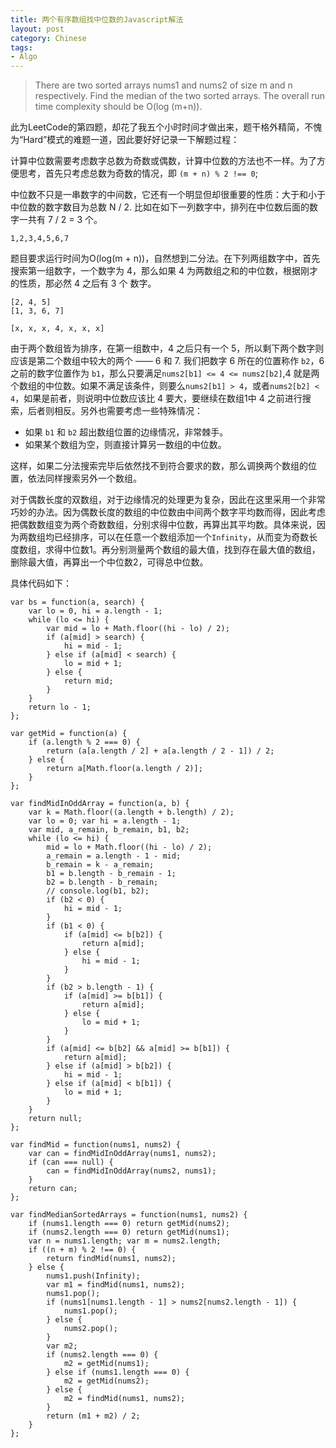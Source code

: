 ```yaml
---
title: 两个有序数组找中位数的Javascript解法
layout: post
category: Chinese
tags:
- Algo
---
```


> There are two sorted arrays nums1 and nums2 of size m and n respectively.
> Find the median of the two sorted arrays. The overall run time complexity should be O(log (m+n)).

此为LeetCode的第四题，却花了我五个小时时间才做出来，题干格外精简，不愧为“Hard”模式的难题一道，因此要好好记录一下解题过程：

计算中位数需要考虑数字总数为奇数或偶数，计算中位数的方法也不一样。为了方便思考，首先只考虑总数为奇数的情况，即 `(m + n) % 2 !== 0`; 

中位数不只是一串数字的中间数，它还有一个明显但却很重要的性质：大于和小于中位数的数字数目为总数 N / 2. 比如在如下一列数字中，排列在中位数后面的数字一共有 7 / 2 = 3 个。

```
1,2,3,4,5,6,7
``` 
题目要求运行时间为O(log(m + n))，自然想到二分法。在下列两组数字中，首先搜索第一组数字，一个数字为 4，那么如果 4 为两数组之和的中位数，根据刚才的性质，那必然 4 之后有 3 个 数字。

```
[2, 4, 5]
[1, 3, 6, 7]

[x, x, x, 4, x, x, x]
```

由于两个数组皆为排序，在第一组数中，4 之后只有一个 5，所以剩下两个数字则应该是第二个数组中较大的两个 —— 6 和 7. 我们把数字 6 所在的位置称作 `b2`，6 之前的数字位置作为 `b1`，那么只要满足`nums2[b1] <= 4 <= nums2[b2]`,4 就是两个数组的中位数。如果不满足该条件，则要么`nums2[b1] > 4`，或者`nums2[b2] < 4`，如果是前者，则说明中位数应该比 4 要大，要继续在数组1中 4 之前进行搜索，后者则相反。另外也需要考虑一些特殊情况：

- 如果 `b1` 和 `b2` 超出数组位置的边缘情况，非常棘手。
- 如果某个数组为空，则直接计算另一数组的中位数。

这样，如果二分法搜索完毕后依然找不到符合要求的数，那么调换两个数组的位置，依法同样搜索另外一个数组。

对于偶数长度的双数组，对于边缘情况的处理更为复杂，因此在这里采用一个非常巧妙的办法。因为偶数长度的数组的中位数由中间两个数字平均数而得，因此考虑把偶数数组变为两个奇数数组，分别求得中位数，再算出其平均数。具体来说，因为两数组均已经排序，可以在任意一个数组添加一个`Infinity`，从而变为奇数长度数组，求得中位数1。再分别测量两个数组的最大值，找到存在最大值的数组，删除最大值，再算出一个中位数2，可得总中位数。

具体代码如下：

```
var bs = function(a, search) {
    var lo = 0, hi = a.length - 1;
    while (lo <= hi) {
        var mid = lo + Math.floor((hi - lo) / 2);
        if (a[mid] > search) {
            hi = mid - 1;
        } else if (a[mid] < search) {
            lo = mid + 1;
        } else {
            return mid;
        }
    }
    return lo - 1;
};

var getMid = function(a) {
    if (a.length % 2 === 0) {
        return (a[a.length / 2] + a[a.length / 2 - 1]) / 2;
    } else {
        return a[Math.floor(a.length / 2)];
    }
};

var findMidInOddArray = function(a, b) {
    var k = Math.floor((a.length + b.length) / 2);
    var lo = 0; var hi = a.length - 1;
    var mid, a_remain, b_remain, b1, b2;
    while (lo <= hi) {
        mid = lo + Math.floor((hi - lo) / 2);
        a_remain = a.length - 1 - mid;
        b_remain = k - a_remain;
        b1 = b.length - b_remain - 1;
        b2 = b.length - b_remain;
        // console.log(b1, b2);
        if (b2 < 0) {
            hi = mid - 1;
        }
        if (b1 < 0) {
            if (a[mid] <= b[b2]) {
                return a[mid];
            } else {
                hi = mid - 1;
            }
        }
        if (b2 > b.length - 1) {
            if (a[mid] >= b[b1]) {
                return a[mid];
            } else {
                lo = mid + 1;
            }
        }
        if (a[mid] <= b[b2] && a[mid] >= b[b1]) {
            return a[mid];
        } else if (a[mid] > b[b2]) {
            hi = mid - 1;
        } else if (a[mid] < b[b1]) {
            lo = mid + 1;
        }
    }
    return null;
};

var findMid = function(nums1, nums2) {
    var can = findMidInOddArray(nums1, nums2);
    if (can === null) {
        can = findMidInOddArray(nums2, nums1);
    }
    return can;
};

var findMedianSortedArrays = function(nums1, nums2) {
    if (nums1.length === 0) return getMid(nums2);
    if (nums2.length === 0) return getMid(nums1);
    var n = nums1.length; var m = nums2.length;
    if ((n + m) % 2 !== 0) {
        return findMid(nums1, nums2);
    } else {
        nums1.push(Infinity);
        var m1 = findMid(nums1, nums2);
        nums1.pop();
        if (nums1[nums1.length - 1] > nums2[nums2.length - 1]) {
            nums1.pop();
        } else {
            nums2.pop();
        }
        var m2;
        if (nums2.length === 0) {
            m2 = getMid(nums1);    
        } else if (nums1.length === 0) {
            m2 = getMid(nums2);
        } else {
            m2 = findMid(nums1, nums2);
        }
        return (m1 + m2) / 2;
    }
};
```